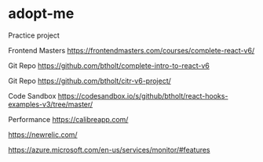 # adopt-me
Practice project

Frontend Masters
https://frontendmasters.com/courses/complete-react-v6/

Git Repo
https://github.com/btholt/complete-intro-to-react-v6

Git Repo
https://github.com/btholt/citr-v6-project/

Code Sandbox
https://codesandbox.io/s/github/btholt/react-hooks-examples-v3/tree/master/

Performance
https://calibreapp.com/

https://newrelic.com/

https://azure.microsoft.com/en-us/services/monitor/#features

